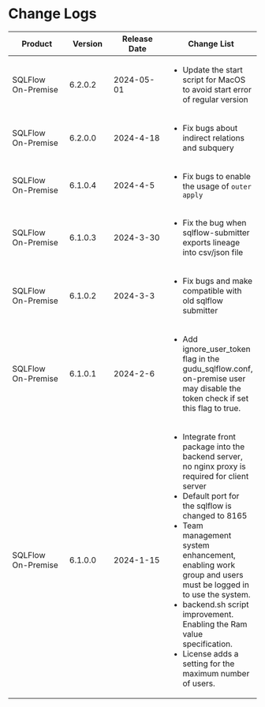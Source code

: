 # Change Logs

<table><thead><tr><th width="134">Product</th><th width="88">Version</th><th width="133">Release Date</th><th>Change List</th></tr></thead><tbody><tr><td>SQLFlow On-Premise</td><td>6.2.0.2</td><td>2024-05-01</td><td><ul><li>Update the start script for MacOS to avoid start error of regular version</li></ul></td></tr><tr><td>SQLFlow On-Premise</td><td>6.2.0.0</td><td>2024-4-18</td><td><ul><li>Fix bugs about indirect relations and subquery</li></ul></td></tr><tr><td>SQLFlow On-Premise</td><td>6.1.0.4</td><td>2024-4-5</td><td><ul><li>Fix bugs to enable the usage of <code>outer apply</code></li></ul></td></tr><tr><td>SQLFlow On-Premise</td><td>6.1.0.3</td><td>2024-3-30</td><td><ul><li>Fix the bug when sqlflow-submitter exports lineage into csv/json file</li></ul></td></tr><tr><td>SQLFlow On-Premise</td><td>6.1.0.2</td><td>2024-3-3</td><td><ul><li>Fix bugs and make compatible with old sqlflow submitter</li></ul></td></tr><tr><td>SQLFlow On-Premise</td><td>6.1.0.1</td><td>2024-2-6</td><td><ul><li>Add ignore_user_token flag in the gudu_sqlflow.conf, on-premise user may disable the token check if set this flag to true.</li></ul></td></tr><tr><td>SQLFlow On-Premise</td><td>6.1.0.0</td><td>2024-1-15</td><td><ul><li>Integrate front package into the backend server, no nginx proxy is required for client server</li><li>Default port for the sqlflow is changed to 8165</li><li>Team management system enhancement, enabling work group and users must be logged in to use the system.</li><li>backend.sh script improvement. Enabling the Ram value specification.</li><li>License adds a setting for the maximum number of users.</li></ul></td></tr></tbody></table>
